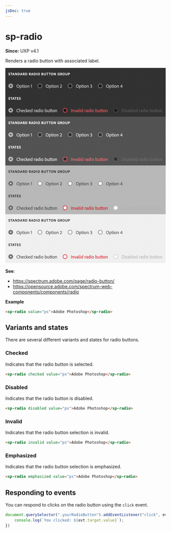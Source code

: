 ```yaml
---
jsDoc: true
---
```

# sp-radio

**Since:** UXP v4.1

Renders a radio button with associated label.

![Radio groups](../../assets/sp-radio.png)

**See**:
- https://spectrum.adobe.com/page/radio-button/
- https://opensource.adobe.com/spectrum-web-components/components/radio

**Example**

```html
<sp-radio value="ps">Adobe Photoshop</sp-radio>
```

## Variants and states

There are several different variants and states for radio buttons.

### Checked

Indicates that the radio button is selected.

```html
<sp-radio checked value="ps">Adobe Photoshop</sp-radio>
```

### Disabled

Indicates that the radio button is disabled.

```html
<sp-radio disabled value="ps">Adobe Photoshop</sp-radio>
```

### Invalid

Indicates that the radio button selection is invalid.

```html
<sp-radio invalid value="ps">Adobe Photoshop</sp-radio>
```

### Emphasized

Indicates that the radio button selection is emphasized.

```html
<sp-radio emphasized value="ps">Adobe Photoshop</sp-radio>
```

## Responding to events

You can respond to clicks on the radio button using the `click` event.

```js
document.querySelector(".yourRadioButton").addEventListener("click", evt => {
    console.log(`You clicked: ${evt.target.value}`);
})
```

